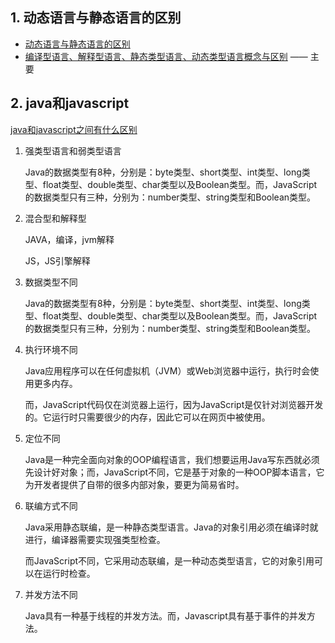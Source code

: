 ## 1. 动态语言与静态语言的区别

*  [动态语言与静态语言的区别](https://www.jianshu.com/p/355494d8bd08)
* [编译型语言、解释型语言、静态类型语言、动态类型语言概念与区别](https://www.cnblogs.com/zy1987/p/3784753.html) —— 主要

## 2. java和javascript

[java和javascript之间有什么区别](https://www.php.cn/js-tutorial-413102.html)

1. 强类型语言和弱类型语言

   Java的数据类型有8种，分别是：byte类型、short类型、int类型、long类型、float类型、double类型、char类型以及Boolean类型。而，JavaScript的数据类型只有三种，分别为：number类型、string类型和Boolean类型。

2. 混合型和解释型

   JAVA，编译，jvm解释

   JS，JS引擎解释

3. 数据类型不同

   Java的数据类型有8种，分别是：byte类型、short类型、int类型、long类型、float类型、double类型、char类型以及Boolean类型。而，JavaScript的数据类型只有三种，分别为：number类型、string类型和Boolean类型。

4. 执行环境不同

   Java应用程序可以在任何虚拟机（JVM）或Web浏览器中运行，执行时会使用更多内存。

   而，JavaScript代码仅在浏览器上运行，因为JavaScript是仅针对浏览器开发的。它运行时只需要很少的内存，因此它可以在网页中被使用。

5. 定位不同

   Java是一种完全面向对象的OOP编程语言，我们想要运用Java写东西就必须先设计好对象；而，JavaScript不同，它是基于对象的一种OOP脚本语言，它为开发者提供了自带的很多内部对象，要更为简易省时。

6. 联编方式不同

   Java采用静态联编，是一种静态类型语言。Java的对象引用必须在编译时就进行，编译器需要实现强类型检查。

   而JavaScript不同，它采用动态联编，是一种动态类型语言，它的对象引用可以在运行时检查。

7. 并发方法不同

   Java具有一种基于线程的并发方法。而，Javascript具有基于事件的并发方法。